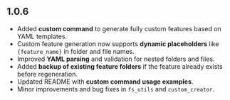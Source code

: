 ## 1.0.6

* Added **custom command** to generate fully custom features based on YAML templates.
* Custom feature generation now supports **dynamic placeholders** like `{feature_name}` in folder and file names.
* Improved **YAML parsing** and validation for nested folders and files.
* Added **backup of existing feature folders** if the feature already exists before regeneration.
* Updated README with **custom command usage examples**.
* Minor improvements and bug fixes in `fs_utils` and `custom_creator`.
